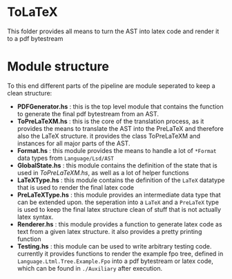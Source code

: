 # ToLaTeX

This folder provides all means to turn the AST into latex code
and render it to a pdf bytestream

# Module structure

To this end different parts of the pipeline are module seperated
to keep a clean structure:

- **PDFGenerator.hs** : this is the top level module that contains the function
    to generate the final pdf bytestream from an AST.
- **ToPreLaTeXM.hs** : this is the core of the translation process, as it provides the
    means to translate the AST into the PreLaTeX and therefore also
    the LaTeX structure. it provides the class ToPreLaTeXM and instances
    for all major parts of the AST.
- **Format.hs** : this module provides the means to handle a lot of 
    `*Format` data types from `Language/Lsd/AST`
- **GlobalState.hs** : this module contains the definition of the state
    that is used in *ToPreLaTeXM.hs*, as well as a lot of 
    helper functions
- **LaTeXType.hs** : this module contains the definition of the `LaTeX` datatype
    that is used to render the final latex code
- **PreLaTeXType.hs** : this module provides an intermediate data type that 
    can be extended upon. the seperation into a `LaTeX` and a `PreLaTeX` type is
    used to keep the final latex structure clean of stuff that is not actually
    latex syntax.
- **Renderer.hs** : this module provides a function to generate latex code
    as text from a given latex structure. it also provides a pretty printing function
- **Testing.hs** : this module can be used to write arbitrary testing code.
    currently it provides functions to render the example fpo tree, defined in
    `Language.Ltml.Tree.Example.Fpo` into a pdf bytestream or latex code, which
    can be found in `./Auxiliary` after execution.